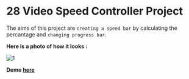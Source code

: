 # 28 Video Speed Controller Project

The aims of this project are ```creating a speed bar``` by calculating the percantage and ```changing progress bar```.

**Here is a photo of how it looks :**

![1](https://user-images.githubusercontent.com/37474673/104522591-773e4580-560f-11eb-9b45-7aed331d8964.png)

 **Demo [here](https://neslinbaydar.github.io/JS-30/28%20Video%20Speed%20Controller/index.html)**

